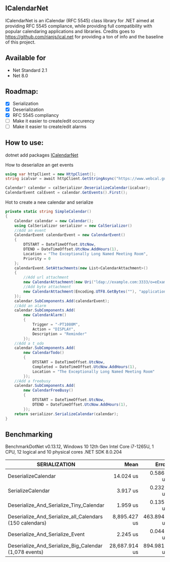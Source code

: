 
## ICalendarNet
ICalendarNet is an iCalendar (RFC 5545) class library for .NET aimed at providing RFC 5545 compliance, while providing full compatibility with popular calendaring applications and libraries.
Credits goes to https://github.com/rianjs/ical.net for providing a ton of info and the baseline of this project.


## Available for
* Net Standard 2.1
* Net 8.0

## Roadmap:

 - [x] Serialization
 - [x] Deserialization
 - [x] RFC 5545 compliancy
 - [ ] Make it easier to create/edit occurency
 - [ ] Make it easier to create/edit alarms

## How to use:

dotnet add packages [ICalendarNet](https://www.nuget.org/packages/ICalendarNet)

How to deserialize an get events
```csharp
using var httpClient = new HttpClient();
string icalvar = await httpClient.GetStringAsync("https://www.webcal.guru/en-US/download_calendar?calendar_instance_id=10");

Calendar? calendar = calSerializor.DeserializeCalendar(icalvar);
CalendarEvent calEvent = calendar.GetEvents().First();
```

Hot to create a new calendar and serialize
```csharp
private static string SimpleCalendar()
{
    Calendar calendar = new Calendar();
    using CalSerializor serializor = new CalSerializor()
    //Add an event
    CalendarEvent calendarEvent = new CalendarEvent()
    {
        DTSTART = DateTimeOffset.UtcNow,
        DTEND = DateTimeOffset.UtcNow.AddHours(1),
        Location = "The Exceptionally Long Named Meeting Room",
        Priority = 0
    };
    calendarEvent.SetAttachments(new List<CalendarAttachment>()
    {
        //Add url attachment
        new CalendarAttachment(new Uri("ldap://example.com:3333/o=eExample Industries,c=3DUS??(cn=3DBJohn Smith)"), ""),
        //Add byte attachment
        new CalendarAttachment(Encoding.UTF8.GetBytes(""), "application/msword")
    });
    calendar.SubComponents.Add(calendarEvent);
    //Add an alarm
    calendar.SubComponents.Add(
        new CalendarAlarm()
        {
            Trigger = "-PT1080M",
            Action = "DISPLAY",
            Description = "Reminder"
        });
    //Add a t_odo
    calendar.SubComponents.Add(
        new CalendarTodo()
        {
            DTSTART = DateTimeOffset.UtcNow,
            Completed = DateTimeOffset.UtcNow.AddHours(1),
            Location = "The Exceptionally Long Named Meeting Room"
        });
    //Add a freebusy
    calendar.SubComponents.Add(
        new CalendarFreeBusy()
        {
            DTSTART = DateTimeOffset.UtcNow,
            DTEND = DateTimeOffset.UtcNow.AddHours(1),
        });
    return serializor.SerializeCalendar(calendar);
}
```

## Benchmarking

BenchmarkDotNet v0.13.12, Windows 10
12th Gen Intel Core i7-1265U, 1 CPU, 12 logical and 10 physical cores
.NET SDK 8.0.204

| SERIALIZATION                                  | Mean          | Error       | StdDev        | Median        | Gen0      | Gen1      | Gen2     | Allocated   |
|---------------------------------------- |--------------:|------------:|--------------:|--------------:|----------:|----------:|---------:|------------:|
| DeserializeCalendar                     |     14.024 us |   0.5869 us |     1.6933 us |     13.325 us |    3.4180 |    0.1373 |        - |    20.95 KB |
| SerializeCalendar                       |      3.917 us |   0.2320 us |     0.6692 us |      3.664 us |    1.9684 |    0.0229 |        - |    12.06 KB |
| Deserialize_And_Serialize_Tiny_Calendar |      1.959 us |   0.1353 us |     0.3967 us |      1.804 us |    0.6084 |    0.0019 |        - |     3.74 KB |
| Deserialize_And_Serialize_all_Calendars (150 calendars) |  8,895.427 us | 463.8940 us | 1,367.8020 us |  9,324.708 us |  515.6250 |  421.8750 | 109.3750 |  2996.25 KB |
| Deserialize_And_Serialize_Event         |      2.245 us |   0.0447 us |     0.1053 us |      2.197 us |    0.6523 |    0.0038 |        - |     4.02 KB |
| Deserialize_And_Serialize_Big_Calendar (1,078 events)  | 28,687.914 us | 894.9811 us | 2,567.8685 us | 28,108.100 us | 3750.0000 | 1812.5000 | 625.0000 | 22656.47 KB |